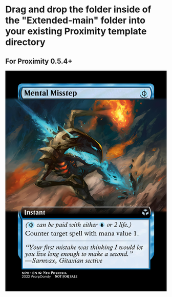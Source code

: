 # Drag and drop the folder inside of the "Extended-main" folder into your existing Proximity template directory

## For Proximity 0.5.4+

![alt text](https://github.com/myojin223/Extended/blob/main/Extended/Preview%20Images/%5BPreview%5D%20Mental%20Misstep%20(Extended).jpg?raw=true)